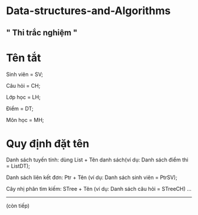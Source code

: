 # Data-structures-and-Algorithms

" Thi trắc nghiệm "
-------------------------------------------

# Tên tắt
Sinh viên = SV;

Câu hỏi   = CH;

Lớp học   = LH;

Điểm      = DT;

Môn học   = MH;

# Quy định đặt tên
Danh sách tuyến tính: dùng List + Tên danh sách(ví dụ: Danh sách điểm thi = ListDT);

Danh sách liên kết đơn: Ptr + Tên (ví dụ: Danh sách sinh viên = PtrSV);

Cây nhị phân tìm kiếm: STree + Tên (ví dụ: Danh sách câu hỏi = STreeCH)
...

------------------------------------------

(còn tiếp)
